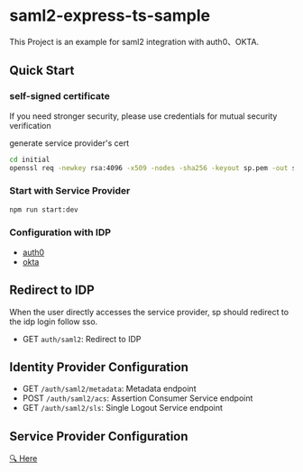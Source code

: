 saml2-express-ts-sample
===

This Project is an example for saml2 integration with auth0、OKTA.

## Quick Start

### self-signed certificate
If you need stronger security, please use credentials for mutual security verification

generate service provider's cert

```sh
cd initial
openssl req -newkey rsa:4096 -x509 -nodes -sha256 -keyout sp.pem -out sp.crt
```

### Start with  Service Provider
```sh
npm run start:dev
```

### Configuration with IDP
- [auth0](./auth0.md)
- [okta](https://developer.okta.com/docs/concepts/saml/#federated-identity)


## Redirect to IDP
When the user directly accesses the service provider, sp should redirect to the idp login follow sso.

- GET `auth/saml2`: Redirect to IDP

## Identity Provider Configuration
- GET `/auth/saml2/metadata`: Metadata endpoint 
- POST `/auth/saml2/acs`: Assertion Consumer Service endpoint 
- GET `/auth/saml2/sls`: Single Logout Service endpoint 


## Service Provider Configuration

[🔍 Here](./.env)

